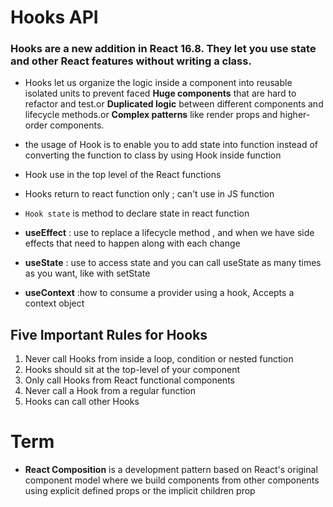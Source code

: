 # Hooks API

### Hooks are a new addition in React 16.8. They let you use state and other React features without writing a class.
* Hooks let us organize the logic inside a component into reusable isolated units to prevent faced **Huge components** that are hard to refactor and test.or **Duplicated logic** between different components and lifecycle methods.or **Complex patterns** like render props and higher-order components.

*  the usage of Hook is to enable you to add state into function instead of converting the function to class by using Hook inside function 


* Hook use in the top level of the React functions
* Hooks return to react function only ; can't use in JS function 
* ``Hook state`` is method to declare state in react function 

* **useEffect** : use to replace a lifecycle method , and  when we have side effects that need to happen along with each change
* **useState** :  use to access state and you can call useState as many times as you want, like with setState
* **useContext** :how to consume a provider using a hook, Accepts a context object



## Five Important Rules for Hooks
1. Never call Hooks from inside a loop, condition or nested function
2. Hooks should sit at the top-level of your component
3. Only call Hooks from React functional components
4. Never call a Hook from a regular function
5. Hooks can call other Hooks

# Term 
* **React Composition** is a development pattern based on React's original component model where we build components from other components using explicit defined props or the implicit children prop
